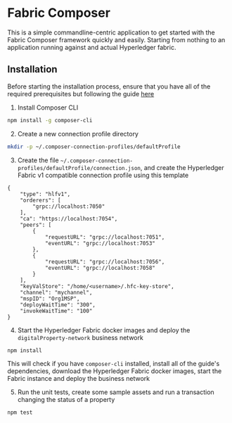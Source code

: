 # Fabric Composer

This is a simple commandline-centric application to get started with the Fabric Composer framework quickly and easily.
Starting from nothing to an application running against and actual Hyperledger fabric.


## Installation

Before starting the installation process, ensure that you have all of the required prerequisites but following the guide [here](https://fabric-composer.github.io/installing/manual_prerequisites.html)

1. Install Composer CLI

```bash
npm install -g composer-cli
```

2. Create a new connection profile directory

```bash 
mkdir -p ~/.composer-connection-profiles/defaultProfile
```

3. Create the file `~/.composer-connection-profiles/defaultProfile/connection.json`, and create the Hyperledger Fabric v1 compatible connection profile using this template

```
{
    "type": "hlfv1",
    "orderers": [
        "grpc://localhost:7050"
    ],
    "ca": "https://localhost:7054",
    "peers": [
        {
            "requestURL": "grpc://localhost:7051",
            "eventURL": "grpc://localhost:7053"
        },
        {
            "requestURL": "grpc://localhost:7056",
            "eventURL": "grpc://localhost:7058"
        }
    ],
    "keyValStore": "/home/<username>/.hfc-key-store",
    "channel": "mychannel",
    "mspID": "Org1MSP",
    "deployWaitTime": "300",
    "invokeWaitTime": "100"
}

```

4. Start the Hyperledger Fabric docker images and deploy the `digitalProperty-network` business network

```bash
npm install
```

This will check if you have `composer-cli` installed, install all of the guide's dependencies, download the Hyperledger Fabric docker images, start the Fabric instance and deploy the business network

5. Run the unit tests, create some sample assets and run a transaction changing the status of a property

```bash
npm test
```

